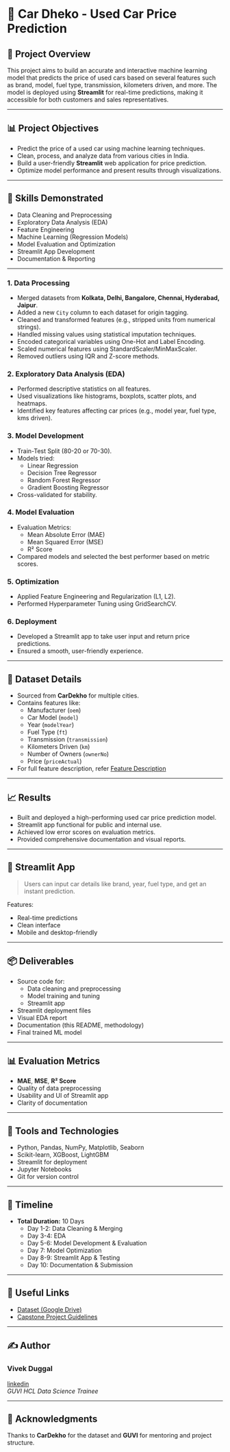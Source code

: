 # **🚗 Car Dheko - Used Car Price Prediction**

## 📝 Project Overview

This project aims to build an accurate and interactive machine learning model that predicts the price of used cars based on several features such as brand, model, fuel type, transmission, kilometers driven, and more. The model is deployed using **Streamlit** for real-time predictions, making it accessible for both customers and sales representatives.

---

## 📊 Project Objectives

- Predict the price of a used car using machine learning techniques.
- Clean, process, and analyze data from various cities in India.
- Build a user-friendly **Streamlit** web application for price prediction.
- Optimize model performance and present results through visualizations.

---

## 🧠 Skills Demonstrated

- Data Cleaning and Preprocessing  
- Exploratory Data Analysis (EDA)  
- Feature Engineering  
- Machine Learning (Regression Models)  
- Model Evaluation and Optimization  
- Streamlit App Development  
- Documentation & Reporting  

---

### 1. Data Processing

- Merged datasets from **Kolkata, Delhi, Bangalore, Chennai, Hyderabad, Jaipur**.
- Added a new `City` column to each dataset for origin tagging.
- Cleaned and transformed features (e.g., stripped units from numerical strings).
- Handled missing values using statistical imputation techniques.
- Encoded categorical variables using One-Hot and Label Encoding.
- Scaled numerical features using StandardScaler/MinMaxScaler.
- Removed outliers using IQR and Z-score methods.

### 2. Exploratory Data Analysis (EDA)

- Performed descriptive statistics on all features.
- Used visualizations like histograms, boxplots, scatter plots, and heatmaps.
- Identified key features affecting car prices (e.g., model year, fuel type, kms driven).

### 3. Model Development

- Train-Test Split (80-20 or 70-30).
- Models tried:
  - Linear Regression
  - Decision Tree Regressor
  - Random Forest Regressor
  - Gradient Boosting Regressor
- Cross-validated for stability.

### 4. Model Evaluation

- Evaluation Metrics: 
  - Mean Absolute Error (MAE)
  - Mean Squared Error (MSE)
  - R² Score
- Compared models and selected the best performer based on metric scores.

### 5. Optimization

- Applied Feature Engineering and Regularization (L1, L2).
- Performed Hyperparameter Tuning using GridSearchCV.

### 6. Deployment

- Developed a Streamlit app to take user input and return price predictions.
- Ensured a smooth, user-friendly experience.

---

## 🧾 Dataset Details

- Sourced from **CarDekho** for multiple cities.
- Contains features like:
  - Manufacturer (`oem`)
  - Car Model (`model`)
  - Year (`modelYear`)
  - Fuel Type (`ft`)
  - Transmission (`transmission`)
  - Kilometers Driven (`km`)
  - Number of Owners (`ownerNo`)
  - Price (`priceActual`)
- For full feature description, refer [Feature Description](https://docs.google.com/document/d/1hxW7IvCX5806H0IsG2Zg9WnVIpr2ZPueB4AElMTokGs/edit?usp=sharing)

---

## 📈 Results

- Built and deployed a high-performing used car price prediction model.
- Streamlit app functional for public and internal use.
- Achieved low error scores on evaluation metrics.
- Provided comprehensive documentation and visual reports.

---

## 🚀 Streamlit App

> Users can input car details like brand, year, fuel type, and get an instant prediction.

Features:

- Real-time predictions
- Clean interface
- Mobile and desktop-friendly

---

## 📦 Deliverables

- Source code for:
  - Data cleaning and preprocessing
  - Model training and tuning
  - Streamlit app
- Streamlit deployment files
- Visual EDA report
- Documentation (this README, methodology)
- Final trained ML model

---

## 📊 Evaluation Metrics

- **MAE**, **MSE**, **R² Score**
- Quality of data preprocessing
- Usability and UI of Streamlit app
- Clarity of documentation

---

## 🧰 Tools and Technologies

- Python, Pandas, NumPy, Matplotlib, Seaborn
- Scikit-learn, XGBoost, LightGBM
- Streamlit for deployment
- Jupyter Notebooks
- Git for version control

---

## 📆 Timeline

- **Total Duration:** 10 Days  
  - Day 1-2: Data Cleaning & Merging  
  - Day 3-4: EDA  
  - Day 5-6: Model Development & Evaluation  
  - Day 7: Model Optimization  
  - Day 8-9: Streamlit App & Testing  
  - Day 10: Documentation & Submission  

---

## 🔗 Useful Links

- [Dataset (Google Drive)](https://drive.google.com/drive/folders/16U7OH7URsCW0rf91cwyDqEgd9UoeZAJh)
- [Capstone Project Guidelines](https://docs.google.com/document/d/1gbhLvJYY7J73lu1g9c6C9LRJvYemiDOdRDAEMe632w8/edit)

---

## ✍️ Author

### Vivek Duggal

[linkedin](www.linkedin.com/in/vivekkduggal)  
*GUVI HCL Data Science Trainee*

---

## 📢 Acknowledgments

Thanks to **CarDekho** for the dataset and **GUVI** for mentoring and project structure.